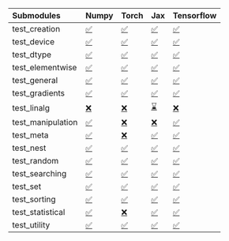 | Submodules        | Numpy                                                                                                                           | Torch                                                                                                                           | Jax                                                                                                                             | Tensorflow                                                                                                                      |
|:------------------|:--------------------------------------------------------------------------------------------------------------------------------|:--------------------------------------------------------------------------------------------------------------------------------|:--------------------------------------------------------------------------------------------------------------------------------|:--------------------------------------------------------------------------------------------------------------------------------|
| test_creation     | <a href="https://github.com/unifyai/ivy/runs/7915544587?check_suite_focus=true" rel="noopener noreferrer" target="_blank">✅</a> | <a href="https://github.com/unifyai/ivy/runs/7915546592?check_suite_focus=true" rel="noopener noreferrer" target="_blank">✅</a> | <a href="https://github.com/unifyai/ivy/runs/7915548349?check_suite_focus=true" rel="noopener noreferrer" target="_blank">✅</a> | <a href="https://github.com/unifyai/ivy/runs/7915550097?check_suite_focus=true" rel="noopener noreferrer" target="_blank">✅</a> |
| test_device       | <a href="https://github.com/unifyai/ivy/runs/7915544674?check_suite_focus=true" rel="noopener noreferrer" target="_blank">✅</a> | <a href="https://github.com/unifyai/ivy/runs/7915546713?check_suite_focus=true" rel="noopener noreferrer" target="_blank">✅</a> | <a href="https://github.com/unifyai/ivy/runs/7915548460?check_suite_focus=true" rel="noopener noreferrer" target="_blank">✅</a> | <a href="https://github.com/unifyai/ivy/runs/7915550233?check_suite_focus=true" rel="noopener noreferrer" target="_blank">✅</a> |
| test_dtype        | <a href="https://github.com/unifyai/ivy/runs/7915544774?check_suite_focus=true" rel="noopener noreferrer" target="_blank">✅</a> | <a href="https://github.com/unifyai/ivy/runs/7915546817?check_suite_focus=true" rel="noopener noreferrer" target="_blank">✅</a> | <a href="https://github.com/unifyai/ivy/runs/7915548557?check_suite_focus=true" rel="noopener noreferrer" target="_blank">✅</a> | <a href="https://github.com/unifyai/ivy/runs/7915550357?check_suite_focus=true" rel="noopener noreferrer" target="_blank">✅</a> |
| test_elementwise  | <a href="https://github.com/unifyai/ivy/runs/7915544877?check_suite_focus=true" rel="noopener noreferrer" target="_blank">✅</a> | <a href="https://github.com/unifyai/ivy/runs/7915546917?check_suite_focus=true" rel="noopener noreferrer" target="_blank">✅</a> | <a href="https://github.com/unifyai/ivy/runs/7915548644?check_suite_focus=true" rel="noopener noreferrer" target="_blank">✅</a> | <a href="https://github.com/unifyai/ivy/runs/7915550474?check_suite_focus=true" rel="noopener noreferrer" target="_blank">✅</a> |
| test_general      | <a href="https://github.com/unifyai/ivy/runs/7915545071?check_suite_focus=true" rel="noopener noreferrer" target="_blank">✅</a> | <a href="https://github.com/unifyai/ivy/runs/7915547039?check_suite_focus=true" rel="noopener noreferrer" target="_blank">✅</a> | <a href="https://github.com/unifyai/ivy/runs/7915548753?check_suite_focus=true" rel="noopener noreferrer" target="_blank">✅</a> | <a href="https://github.com/unifyai/ivy/runs/7915550576?check_suite_focus=true" rel="noopener noreferrer" target="_blank">✅</a> |
| test_gradients    | <a href="https://github.com/unifyai/ivy/runs/7915545203?check_suite_focus=true" rel="noopener noreferrer" target="_blank">✅</a> | <a href="https://github.com/unifyai/ivy/runs/7915547131?check_suite_focus=true" rel="noopener noreferrer" target="_blank">✅</a> | <a href="https://github.com/unifyai/ivy/runs/7915548863?check_suite_focus=true" rel="noopener noreferrer" target="_blank">✅</a> | <a href="https://github.com/unifyai/ivy/runs/7915550721?check_suite_focus=true" rel="noopener noreferrer" target="_blank">✅</a> |
| test_linalg       | <a href="https://github.com/unifyai/ivy/runs/7915545350?check_suite_focus=true" rel="noopener noreferrer" target="_blank">❌</a> | <a href="https://github.com/unifyai/ivy/runs/7915547238?check_suite_focus=true" rel="noopener noreferrer" target="_blank">❌</a> | <a href="https://github.com/unifyai/ivy/runs/7915548988?check_suite_focus=true" rel="noopener noreferrer" target="_blank">⌛</a> | <a href="https://github.com/unifyai/ivy/runs/7915550887?check_suite_focus=true" rel="noopener noreferrer" target="_blank">❌</a> |
| test_manipulation | <a href="https://github.com/unifyai/ivy/runs/7915545503?check_suite_focus=true" rel="noopener noreferrer" target="_blank">✅</a> | <a href="https://github.com/unifyai/ivy/runs/7915547365?check_suite_focus=true" rel="noopener noreferrer" target="_blank">❌</a> | <a href="https://github.com/unifyai/ivy/runs/7915549075?check_suite_focus=true" rel="noopener noreferrer" target="_blank">❌</a> | <a href="https://github.com/unifyai/ivy/runs/7915551049?check_suite_focus=true" rel="noopener noreferrer" target="_blank">✅</a> |
| test_meta         | <a href="https://github.com/unifyai/ivy/runs/7915545654?check_suite_focus=true" rel="noopener noreferrer" target="_blank">✅</a> | <a href="https://github.com/unifyai/ivy/runs/7915547478?check_suite_focus=true" rel="noopener noreferrer" target="_blank">❌</a> | <a href="https://github.com/unifyai/ivy/runs/7915549173?check_suite_focus=true" rel="noopener noreferrer" target="_blank">✅</a> | <a href="https://github.com/unifyai/ivy/runs/7915551173?check_suite_focus=true" rel="noopener noreferrer" target="_blank">✅</a> |
| test_nest         | <a href="https://github.com/unifyai/ivy/runs/7915545754?check_suite_focus=true" rel="noopener noreferrer" target="_blank">✅</a> | <a href="https://github.com/unifyai/ivy/runs/7915547577?check_suite_focus=true" rel="noopener noreferrer" target="_blank">✅</a> | <a href="https://github.com/unifyai/ivy/runs/7915549301?check_suite_focus=true" rel="noopener noreferrer" target="_blank">✅</a> | <a href="https://github.com/unifyai/ivy/runs/7915551326?check_suite_focus=true" rel="noopener noreferrer" target="_blank">✅</a> |
| test_random       | <a href="https://github.com/unifyai/ivy/runs/7915545903?check_suite_focus=true" rel="noopener noreferrer" target="_blank">✅</a> | <a href="https://github.com/unifyai/ivy/runs/7915547686?check_suite_focus=true" rel="noopener noreferrer" target="_blank">✅</a> | <a href="https://github.com/unifyai/ivy/runs/7915549399?check_suite_focus=true" rel="noopener noreferrer" target="_blank">✅</a> | <a href="https://github.com/unifyai/ivy/runs/7915551469?check_suite_focus=true" rel="noopener noreferrer" target="_blank">✅</a> |
| test_searching    | <a href="https://github.com/unifyai/ivy/runs/7915546006?check_suite_focus=true" rel="noopener noreferrer" target="_blank">✅</a> | <a href="https://github.com/unifyai/ivy/runs/7915547802?check_suite_focus=true" rel="noopener noreferrer" target="_blank">✅</a> | <a href="https://github.com/unifyai/ivy/runs/7915549487?check_suite_focus=true" rel="noopener noreferrer" target="_blank">✅</a> | <a href="https://github.com/unifyai/ivy/runs/7915551616?check_suite_focus=true" rel="noopener noreferrer" target="_blank">✅</a> |
| test_set          | <a href="https://github.com/unifyai/ivy/runs/7915546118?check_suite_focus=true" rel="noopener noreferrer" target="_blank">✅</a> | <a href="https://github.com/unifyai/ivy/runs/7915547911?check_suite_focus=true" rel="noopener noreferrer" target="_blank">✅</a> | <a href="https://github.com/unifyai/ivy/runs/7915549584?check_suite_focus=true" rel="noopener noreferrer" target="_blank">✅</a> | <a href="https://github.com/unifyai/ivy/runs/7915551754?check_suite_focus=true" rel="noopener noreferrer" target="_blank">✅</a> |
| test_sorting      | <a href="https://github.com/unifyai/ivy/runs/7915546237?check_suite_focus=true" rel="noopener noreferrer" target="_blank">✅</a> | <a href="https://github.com/unifyai/ivy/runs/7915548007?check_suite_focus=true" rel="noopener noreferrer" target="_blank">✅</a> | <a href="https://github.com/unifyai/ivy/runs/7915549701?check_suite_focus=true" rel="noopener noreferrer" target="_blank">✅</a> | <a href="https://github.com/unifyai/ivy/runs/7915551910?check_suite_focus=true" rel="noopener noreferrer" target="_blank">✅</a> |
| test_statistical  | <a href="https://github.com/unifyai/ivy/runs/7915546338?check_suite_focus=true" rel="noopener noreferrer" target="_blank">✅</a> | <a href="https://github.com/unifyai/ivy/runs/7915548127?check_suite_focus=true" rel="noopener noreferrer" target="_blank">❌</a> | <a href="https://github.com/unifyai/ivy/runs/7915549810?check_suite_focus=true" rel="noopener noreferrer" target="_blank">✅</a> | <a href="https://github.com/unifyai/ivy/runs/7915552041?check_suite_focus=true" rel="noopener noreferrer" target="_blank">✅</a> |
| test_utility      | <a href="https://github.com/unifyai/ivy/runs/7915546458?check_suite_focus=true" rel="noopener noreferrer" target="_blank">✅</a> | <a href="https://github.com/unifyai/ivy/runs/7915548256?check_suite_focus=true" rel="noopener noreferrer" target="_blank">✅</a> | <a href="https://github.com/unifyai/ivy/runs/7915549941?check_suite_focus=true" rel="noopener noreferrer" target="_blank">✅</a> | <a href="https://github.com/unifyai/ivy/runs/7915552159?check_suite_focus=true" rel="noopener noreferrer" target="_blank">✅</a> |